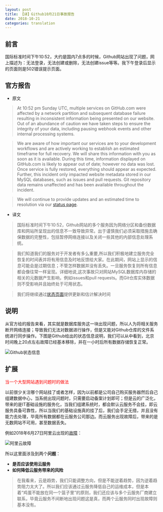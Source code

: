 ```yaml
---
layout: post
title: 【译】Github10月21日事故报告
date: 2018-10-21
categories: translation
---
```


## 前言

国际标准时间下午10:52，大约是国内7点多的时候，Github网站出现了问题，网上描述为：无法登录，无法创建或删除，无法创建issue等等。我下午登录后显示的页面则是502错误提示页面。

## 官方报告

* 原文

>At 10:52 pm Sunday UTC, multiple services on GitHub.com were affected by a network partition and subsequent database failure resulting in inconsistent information being presented on our website. Out of an abundance of caution we have taken steps to ensure the integrity of your data, including pausing webhook events and other internal processing systems.

>We are aware of how important our services are to your development workflows and are actively working to establish an estimated timeframe for full recovery. We will share this information with you as soon as it is available. During this time, information displayed on GitHub.com is likely to appear out of date; however no data was lost. Once service is fully restored, everything should appear as expected. Further, this incident only impacted website metadata stored in our MySQL databases, such as issues and pull requests. Git repository data remains unaffected and has been available throughout the incident.

>We will continue to provide updates and an estimated time to resolution via our [status page](https://status.github.com/messages).

* 译文

>国际标准时间下午10:52，Github网站的多个服务因为网络分区和备份数据库和网站所呈现出的信息不一致导致异常。出于谨慎我们必须采取措施去确保数据的完整性，包括暂停网络连接以及关闭一些其他的内部信息处理系统。

>我们知道我们的服务对于开发者有多么重要,所以我们积极地建立服务完全恢复的时间表并将有用信息及时地反馈给大家。在此期间，网站上显示的信息可能会是过期信息；不管怎样数据并没有丢失。一旦服务恢复则所有信息都会像往常一样呈现。详细地说,这次事故只对网站MySQL数据库内存储的相关的元数据产生影响，例如issues和pull requests。而Git仓库实体数据则不受影响并且始终处于可用状态。

>我们将继续通过[状态页面](https://status.github.com/messages)提供更新和估计解决时间

## 说明

从官方给的报告来看，其实就是数据库服务这一块出现问题，所以人为将相关服务断开网络连接；导致我们无法对数据进行操作，但是又能对Github仓库的文件系统进行同步操作。下图是Github给出的状态信息说明，我们可以从中看到，北京时间晚上20点左右故障已经基本移除，并在一小时后所有数据存储恢复正常。

![Github状态信息](https://jianjustin.github.io/blog/assets/img/picture/Github状态信息.png)

## 扩展

<span style="color:red">当一个大型网站遇到问题时的做法</span>

以前很少关注哪个网站挂了或者怎样，因为以前都是公司自己购买服务器然后自己组建数据中心，当系统出现问题时，只需要启动备案计划即可；但是云的广泛化，带来的是IT基础设施的服务化，当我们组建系统时，都会默认云服务不会挂，即云服务具备可靠性，所以当我们的基础设施真的挂了后，我们会手足无措，并且没有能力去处理，毕竟所有数据都在云服务公司那边。而云服务出现故障后，带来的是无数网站不可用，甚至数据丢失。

例如2018年6月27日阿里云出现的[故障](https://bbs.aliyun.com/read/581590.html?spm=5176.10695662.1996646101.searchclickresult.711b46f42U3bhk)：

![阿里云故障](https://jianjustin.github.io/blog/assets/img/picture/阿里云故障.png)

所以这里面涉及到两个**问题**：

  * **是否应该使用云服务**
  * **如何降低云服务带来的风险**
  
>在我看来，云是趋势，我们只能调整方向，但是不能逆着趋势，因为逆着趋势阻力太大了。所以我们应该通过云服务降低自己的运维成本，但是本着“鸡蛋不能放在同一个篮子里”的原则，我们还应该与多个云服务厂商建立联系，毕竟云服务不间断地出现问题这是真，而两个云服务同时出现故障则基本没有。






